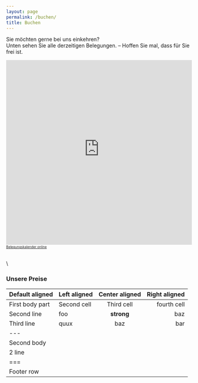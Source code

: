 ```yaml
---
layout: page
permalink: /buchen/
title: Buchen
---
```


Sie möchten gerne bei uns einkehren?\
Unten sehen Sie alle derzeitigen Belegungen. – Hoffen Sie mal, dass für Sie frei ist.

<div>
<iframe width="100%" height="500" frameborder="0" loading="eager" referrerpolicy="no-referrer-when-downgrade" src="https://api.belegungskalender-kostenlos.de/kalender.php?   kid=42801" title="Belegungskalender"><p>Ihr Browser kann das Kalender-Frame leider nicht anzeigen. Um den Kalender zu sehen klicken Sie bitte hier: <a href="https://api.belegungskalender-kostenlos.de/kalender.php?kid=42801">https://api.belegungskalender-kostenlos.de/kalender.php?kid=42801</a></p></iframe><br />
<span style="font-size:9px;"><a href="https://www.belegungskalender-kostenlos.de/" rel="nofollow" style="font-size:9px;">Belegungskalender online</a></span>
<div>

\
\


### Unsere Preise

| Default aligned | Left aligned | Center aligned | Right aligned
|-|:-|:-:|-:
| First body part | Second cell | Third cell | fourth cell
| Second line |foo | **strong** | baz
| Third line |quux | baz | bar
|---
| Second body
| 2 line
|===
| Footer row

